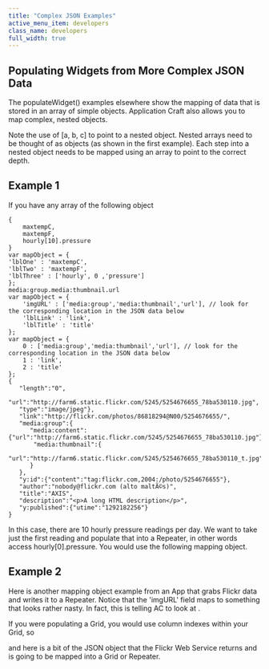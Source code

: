 ```yaml
---
title: "Complex JSON Examples"
active_menu_item: developers
class_name: developers
full_width: true
---
```



## Populating Widgets from More Complex JSON Data

The populateWidget() examples elsewhere show the mapping of data that is stored in an array of simple objects. Application Craft also allows you to map complex, nested objects.

Note the use of [a, b, c] to point to a nested object. Nested arrays need to be thought of as objects (as shown in the first example). Each step into a nested object needs to be mapped using an array to point to the correct depth.

## Example 1

If you have any array of the following object

    {
        maxtempC, 
        maxtempF, 
        hourly[10].pressure
    }
    var mapObject = {
    'lblOne' : 'maxtempC',
    'lblTwo' : 'maxtempF',
    'lblThree' : ['hourly', 0 ,'pressure']
    }; 
    media:group.media:thumbnail.url
    var mapObject = {
        'imgURL' : ['media:group','media:thumbnail','url'], // look for the corresponding location in the JSON data below
        'lblLink' : 'link',
        'lblTitle' : 'title'
    };
    var mapObject = {
        0 : ['media:group','media:thumbnail','url'], // look for the corresponding location in the JSON data below
        1 : 'link',
        2 : 'title'
    };
    {
       "length":"0",
       "url":"http://farm6.static.flickr.com/5245/5254676655_78ba530110.jpg",
       "type":"image/jpeg"},
       "link":"http://flickr.com/photos/86818294@N00/5254676655/",
       "media:group":{
          "media:content":{"url":"http://farm6.static.flickr.com/5245/5254676655_78ba530110.jpg"},
           "media:thumbnail":{
              "url":"http://farm6.static.flickr.com/5245/5254676655_78ba530110_t.jpg"
          }
       },
       "y:id":{"content":"tag:flickr.com,2004:/photo/5254676655"},
       "author":"nobody@flickr.com (alto maltÃ©s)",
       "title":"AXIS",
       "description":"<p>A long HTML description</p>",
       "y:published":{"utime":"1292182256"}
    }
   

In this case, there are 10 hourly pressure readings per day. We want to take just the first reading and populate that into a Repeater, in other words access hourly[0].pressure. You would use the following mapping object.

## Example 2

Here is another mapping object example from an App that grabs Flickr data and writes it to a Repeater. Notice that the 'imgURL' field maps to something that looks rather nasty. In fact, this is telling AC to look at .

If you were populating a Grid, you would use column indexes within your Grid, so

and here is a bit of the JSON object that the Flickr Web Service returns and is going to be mapped into a Grid or Repeater.

